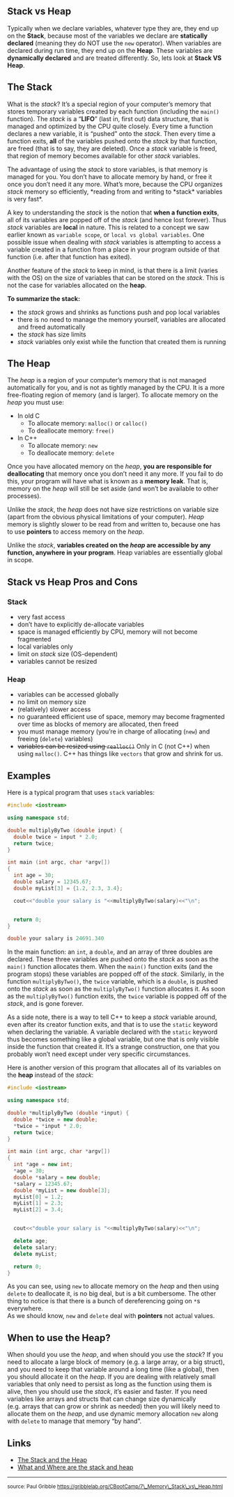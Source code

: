 ## Stack vs Heap

Typically when we declare variables, whatever type they are, they end up on the **Stack**, because most of the variables
we declare are **statically declared** (meaning they do NOT use the `new` operator). When variables are declared during
run time, they end up on the **Heap**. These variables are **dynamically declared** and are treated differently. So,
lets look at **Stack VS Heap**.

## The Stack

What is the *stack*? It’s a special region of your computer’s memory that stores temporary variables created by each
function (including the `main()` function). The *stack* is a “**LIFO**” (last in, first out) data structure, that is
managed and optimized by the CPU quite closely. Every time a function declares a new variable, it is “pushed” onto the
*stack*. Then every time a function exits, **all** of the variables pushed onto the *stack* by that function, are freed
(that is to say, they are deleted). Once a *stack* variable is freed, that region of memory becomes available for other
*stack* variables.

The advantage of using the *stack* to store variables, is that memory is managed for you. You don’t have to allocate
memory by hand, or free it once you don’t need it any more. What’s more, because the CPU organizes *stack* memory so
efficiently, *reading from and writing to *stack\* variables is very fast\*.

A key to understanding the *stack* is the notion that **when a function exits**, all of its variables are popped off of
the *stack* (and hence lost forever). Thus *stack* variables are **local** in nature. This is related to a concept we
saw earlier known as `variable scope`, or `local vs global variables`. One possible issue when dealing with *stack*
variables is attempting to access a variable created in a function from a place in your program outside of that function
(i.e. after that function has exited).

Another feature of the *stack* to keep in mind, is that there is a limit (varies with the OS) on the size of variables
that can be stored on the *stack*. This is not the case for variables allocated on the **heap**.

**To summarize the stack:**

  - the *stack* grows and shrinks as functions push and pop local variables
  - there is no need to manage the memory yourself, variables are allocated and freed automatically
  - the *stack* has size limits
  - *stack* variables only exist while the function that created them is running

## The Heap

The *heap* is a region of your computer’s memory that is not managed automatically for you, and is not as tightly
managed by the CPU. It is a more free-floating region of memory (and is larger). To allocate memory on the *heap* you
must use:

  - In old C
      - To allocate memory: `malloc()` or `calloc()`
      - To deallocate memory: `free()`
  - In C++
      - To allocate memory: `new`
      - To deallocate memory: `delete`

Once you have allocated memory on the *heap*, **you are responsible for deallocating** that memory once you don’t need
it any more. If you fail to do this, your program will have what is known as a **memory leak**. That is, memory on the
*heap* will still be set aside (and won’t be available to other processes).

Unlike the *stack*, the *heap* does not have size restrictions on variable size (apart from the obvious physical
limitations of your computer). *Heap* memory is slightly slower to be read from and written to, because one has to use
**pointers** to access memory on the *heap*.

Unlike the *stack*, **variables created on the *heap* are accessible by any function, anywhere in your program**. Heap
variables are essentially global in scope.

## Stack vs Heap Pros and Cons

### Stack

  - very fast access
  - don’t have to explicitly de-allocate variables
  - space is managed efficiently by CPU, memory will not become fragmented
  - local variables only
  - limit on *stack* size (OS-dependent)
  - variables cannot be resized

### Heap

  - variables can be accessed globally
  - no limit on memory size
  - (relatively) slower access
  - no guaranteed efficient use of space, memory may become fragmented over time as blocks of memory are allocated, then
    freed
  - you must manage memory (you’re in charge of allocating (`new`) and freeing (`delete`) variables)
  - ~~variables can be resized using `realloc()`~~ Only in C (not C++) when using `malloc()`. C++ has things like
    `vectors` that grow and shrink for us.

## Examples

Here is a typical program that uses `stack` variables:

``` cpp
#include <iostream>

using namespace std;

double multiplyByTwo (double input) {
  double twice = input * 2.0;
  return twice;
}

int main (int argc, char *argv[])
{
  int age = 30;
  double salary = 12345.67;
  double myList[3] = {1.2, 2.3, 3.4};

  cout<<"double your salary is "<<multiplyByTwo(salary)<<"\n";


  return 0;
}
```

``` cpp
double your salary is 24691.340
```

In the main function: an `int`, a `double`, and an array of three doubles are declared. These three variables are pushed
onto the *stack* as soon as the `main()` function allocates them. When the `main()` function exits (and the program
stops) these variables are popped off of the *stack*. Similarly, in the function `multiplyByTwo()`, the `twice`
variable, which is a `double`, is pushed onto the *stack* as soon as the `multiplyByTwo()` function allocates it. As
soon as the `multiplyByTwo()` function exits, the `twice` variable is popped off of the *stack*, and is gone forever.

As a side note, there is a way to tell C++ to keep a *stack* variable around, even after its creator function exits, and
that is to use the `static` keyword when declaring the variable. A variable declared with the `static` keyword thus
becomes something like a global variable, but one that is only visible inside the function that created it. It’s a
strange construction, one that you probably won’t need except under very specific circumstances.

Here is another version of this program that allocates all of its variables on the **heap** instead of the *stack*:

``` cpp
#include <iostream>

using namespace std;

double *multiplyByTwo (double *input) {
  double *twice = new double;
  *twice = *input * 2.0;
  return twice;
}

int main (int argc, char *argv[])
{
  int *age = new int;
  *age = 30;
  double *salary = new double;
  *salary = 12345.67;
  double *myList = new double[3];
  myList[0] = 1.2;
  myList[1] = 2.3;
  myList[2] = 3.4;


  cout<<"double your salary is "<<multiplyByTwo(salary)<<"\n";

  delete age;
  delete salary;
  delete myList;

  return 0;
}
```

As you can see, using `new` to allocate memory on the *heap* and then using `delete` to deallocate it, is no big deal,
but is a bit cumbersome. The other thing to notice is that there is a bunch of dereferencing going on `*`s everywhere.  
As we should know, `new` and `delete` deal with **pointers** not actual values.

## When to use the Heap?

When should you use the *heap*, and when should you use the *stack*? If you need to allocate a large block of memory
(e.g. a large array, or a big struct), and you need to keep that variable around a long time (like a global), then you
should allocate it on the *heap*. If you are dealing with relatively small variables that only need to persist as long
as the function using them is alive, then you should use the *stack*, it’s easier and faster. If you need variables like
arrays and structs that can change size dynamically (e.g. arrays that can grow or shrink as needed) then you will likely
need to allocate them on the *heap*, and use dynamic memory allocation `new` along with `delete` to manage that memory
“by hand”.

## Links

  - [The Stack and the Heap](http://www.learncpp.com/cpp-tutorial/79-the-stack-and-the-heap/)
  - [What and Where are the stack and
    heap](http://stackoverflow.com/questions/79923/what-and-where-are-the-stack-and-heap)

-----

<sub>source: Paul Gribble https://gribblelab.org/CBootCamp/7\_Memory\_Stack\_vs\_Heap.html</sub>
